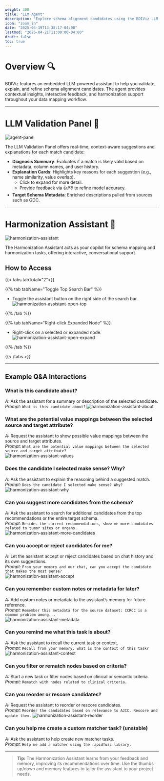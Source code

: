 ```yaml
---
weight: 300
title: "LLM Agent"
description: "Explore schema alignment candidates using the BDIViz LLM Agent."
icon: "zoom_in"
date: "2025-04-19T13:38:17-04:00"
lastmod: "2025-04-21T11:00:00-04:00"
draft: false
toc: true
---
```


# Overview 🔍

BDIViz features an embedded LLM-powered assistant to help you validate, explain, and refine schema alignment candidates. The agent provides contextual insights, interactive feedback, and harmonization support throughout your data mapping workflow.

---

# LLM Validation Panel 🤖

![agent-panel](./images/agent-panel.png)

The LLM Validation Panel offers real-time, context-aware suggestions and explanations for each match candidate:

- **Diagnosis Summary**: Evaluates if a match is likely valid based on metadata, column names, and user history.
- **Explanation Cards**: Highlights key reasons for each suggestion (e.g., name similarity, value overlap).
  - Click to expand for more detail.
  - Provide feedback via 👍/👎 to refine model accuracy.
- **Target Schema Metadata**: Enriched descriptions pulled from sources such as GDC.

---

# Harmonization Assistant 🤖

![harmonization-assistant](./images/harmonization-assistant.png)

The Harmonization Assistant acts as your copilot for schema mapping and harmonization tasks, offering interactive, conversational support.

## How to Access
{{< tabs tabTotal="2">}}

{{% tab tabName="Toggle Top Search Bar" %}}
- Toggle the assistant button on the right side of the search bar.
![harmonization-assistant-open-top](./images/harmonization-assistant-open-top.png)

{{% /tab %}}

{{% tab tabName="Right-click Expanded Node" %}}
- Right-click on a selected or expanded node.
![harmonization-assistant-open-expand](./images/harmonization-assistant-open-expand.png)


{{% /tab %}}

{{< /tabs >}}



---

## Example Q&A Interactions

### What is this candidate about?  
_A:_ Ask the assistant for a summary or description of the selected candidate.  
_Prompt:_ `What is this candidate about?`
![harmonization-assistant-about](./images/harmonization-assistant-about.png)

### What are the potential value mappings between the selected source and target attribute?  
_A:_ Request the assistant to show possible value mappings between the source and target attributes.  
_Prompt:_ `What are the potential value mappings between the selected source and target attribute?`  
![harmonization-assistant-values](./images/harmonization-assistant-values.png)

### Does the candidate I selected make sense? Why?  
_A:_ Ask the assistant to explain the reasoning behind a suggested match.  
_Prompt:_ `Does the candidate I selected make sense? Why?`  
![harmonization-assistant-why](./images/harmonization-assistant-why.png)

### Can you suggest more candidates from the schema?  
_A:_ Ask the assistant to search for additional candidates from the top recommendations or the entire target schema.  
_Prompt:_ `Besides the current recommendations, show me more candidates related to tumor sites or organs.`  
![harmonization-assistant-more-candidates](./images/harmonization-assistant-more-candidates.png)

### Can you accept or reject candidates for me?  
_A:_ Let the assistant accept or reject candidates based on chat history and its own suggestions.  
_Prompt:_ `From your memory and our chat, can you accept the candidate that makes the most sense?`  
![harmonization-assistant-accept](./images/harmonization-assistant-accept.png)

### Can you remember custom notes or metadata for later?  
_A:_ Add custom notes or metadata to the assistant’s memory for future reference.  
_Prompt:_ `Remember this metadata for the source dataset: CCRCC is a common problem among...`  
![harmonization-assistant-metadata](./images/harmonization-assistant-metadata.png)

### Can you remind me what this task is about?  
_A:_ Ask the assistant to recall the current task or context.  
_Prompt:_ `Recall from your memory, what is the context of this task?`  
![harmonization-assistant-context](./images/harmonization-assistant-context.png)

### Can you filter or rematch nodes based on criteria?  
_A:_ Start a new task or filter nodes based on clinical or semantic criteria.  
_Prompt:_ `Rematch with nodes related to clinical criteria.`  

### Can you reorder or rescore candidates?  
_A:_ Request the assistant to reorder or rescore candidates.  
_Prompt:_ `Reorder the candidates based on relevance to AJCC. Rescore and update them.`
![harmonization-assistant-reorder](./images/harmonization-assistant-reorder.png)

### Can you help me create a custom matcher task? (unstable)  
_A:_ Ask the assistant to help create new matcher tasks.  
_Prompt:_ `Help me add a matcher using the rapidfuzz library.`  

---

> **Tip:** The Harmonization Assistant learns from your feedback and memory, improving its recommendations over time. Use the thumbs up/down and memory features to tailor the assistant to your project needs.

